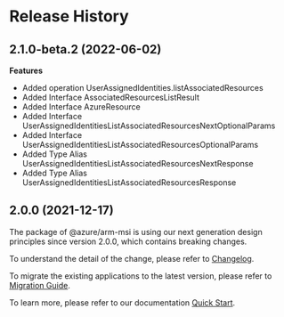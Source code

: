 # Release History
    
## 2.1.0-beta.2 (2022-06-02)
    
**Features**

  - Added operation UserAssignedIdentities.listAssociatedResources
  - Added Interface AssociatedResourcesListResult
  - Added Interface AzureResource
  - Added Interface UserAssignedIdentitiesListAssociatedResourcesNextOptionalParams
  - Added Interface UserAssignedIdentitiesListAssociatedResourcesOptionalParams
  - Added Type Alias UserAssignedIdentitiesListAssociatedResourcesNextResponse
  - Added Type Alias UserAssignedIdentitiesListAssociatedResourcesResponse
    
    
## 2.0.0 (2021-12-17)

The package of @azure/arm-msi is using our next generation design principles since version 2.0.0, which contains breaking changes.

To understand the detail of the change, please refer to [Changelog](https://aka.ms/js-track2-changelog).

To migrate the existing applications to the latest version, please refer to [Migration Guide](https://aka.ms/js-track2-migration-guide).

To learn more, please refer to our documentation [Quick Start](https://aka.ms/js-track2-quickstart).
